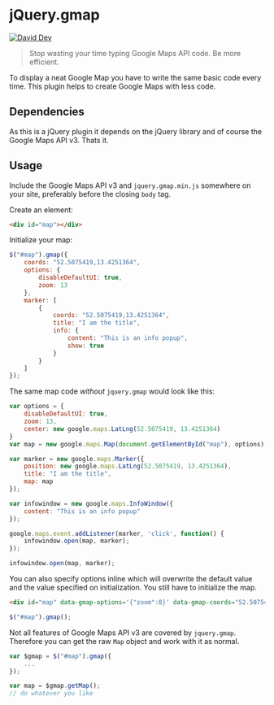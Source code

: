 # jQuery.gmap

[![David Dev](https://img.shields.io/david/dev/lgraubner/jquery-gmap.svg)](https://david-dm.org/lgraubner/jquery-gmap#info=devDependencies)

> Stop wasting your time typing Google Maps API code. Be more efficient.

To display a neat Google Map you have to write the same basic code every time. This plugin helps to create Google Maps with less code.

## Dependencies

As this is a jQuery plugin it depends on the jQuery library and of course the Google Maps API v3. Thats it.

## Usage

Include the Google Maps API v3 and `jquery.gmap.min.js` somewhere on your site, preferably before the closing `body` tag.

Create an element:
```HTML
<div id="map"></div>
```

Initialize your map:
```JavaScript
$("#map").gmap({
    coords: "52.5075419,13.4251364",
    options: {
        disableDefaultUI: true,
        zoom: 13
    },
    marker: [
        {
            coords: "52.5075419,13.4251364",
            title: "I am the title",
            info: {
                content: "This is an info popup",
                show: true
            }
        }
    ]
});
```

The same map code *without* `jquery.gmap` would look like this:

```JavaScript
var options = {
    disableDefaultUI: true,
    zoom: 13,
    center: new google.maps.LatLng(52.5075419, 13.4251364)
}
var map = new google.maps.Map(document.getElementById("map"), options);

var marker = new google.maps.Marker({
    position: new google.maps.LatLng(52.5075419, 13.4251364),
    title: "I am the title",
    map: map
});

var infowindow = new google.maps.InfoWindow({
    content: "This is an info popup"
});

google.maps.event.addListener(marker, 'click', function() {
    infowindow.open(map, marker);
});

infowindow.open(map, marker);
```

You can also specify options inline which will overwrite the default value and the value specified on initialization. You still have to initialize the map.

```HTML
<div id="map" data-gmap-options='{"zoom":8}' data-gmap-coords="52.5075419,13.4251364" data-gmap-marker='[{"coords":"52.5075419,13.4251364"}]'></div>
```

```JavaScript
$("#map").gmap();
```

Not all features of Google Maps API v3 are covered by `jquery.gmap`. Therefore you can get the raw `Map` object and work with it as normal.

```JavaScript
var $gmap = $("#map").gmap({
    ...
});

var map = $gmap.getMap();
// do whatever you like
```
